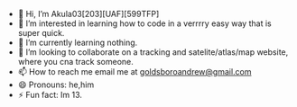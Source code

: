 - 👋 Hi, I’m Akula03[203][UAF][599TFP]
- 👀 I’m interested in learning how to code in a verrrry easy way that is super quick.
- 🌱 I’m currently learning nothing.
- 💞️ I’m looking to collaborate on a tracking and satelite/atlas/map website, where you cna track someone.
- 📫 How to reach me email me at goldsboroandrew@gmail.com
- 😄 Pronouns: he,him
- ⚡ Fun fact: Im 13.

<!---
cobra674/cobra674 is a ✨ special ✨ repository because its `README.md` (this file) appears on your GitHub profile.
You can click the Preview link to take a look at your changes.
--->
